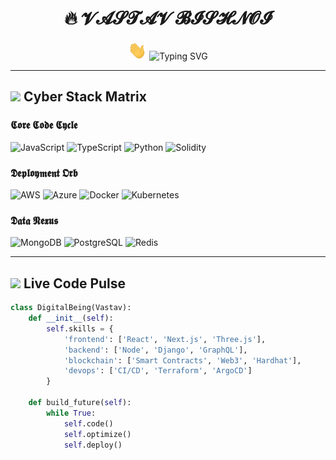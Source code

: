 # <div align="center">🔥 𝓥𝓐𝓢𝓣𝓐𝓥 𝓑𝓘𝓢𝓗𝓝𝓞𝓘 </div>
<div align="center">
  <img src="https://raw.githubusercontent.com/ABSphreak/ABSphreak/master/gifs/Hi.gif" width="30px"> 
  <img src="https://readme-typing-svg.demolab.com?font=Orbitron&size=26&duration=4000&pause=1000&color=22F7F7&center=true&vCenter=true&width=800&height=50&lines=%3E+Full+Stack+Architect+%7C+AI%2FML+Engineer+%7C+Blockchain+Dev;%3E+4th+Year+CS+Undergrad+%7C+Code+Shaman+%7C+Digital+Alchemist;%3E+Building+the+Future+One+Commit+at+a+Time+%F0%9F%9A%80)" alt="Typing SVG">
</div>

---

## <img src="https://media2.giphy.com/media/QssGEmpkyEOhBCb7eN/giphy.gif?cid=ecf05e47a0n3gi1jqizzkna89gi3q3t6eu5d06uj0snxkt5z&ep=v1_gifs_related&rid=giphy.gif&ct=s" width="40px"> **Cyber Stack Matrix**

### **𝕮𝖔𝖗𝖊 𝕮𝖔𝖉𝖊 𝕮𝖞𝖈𝖑𝖊**
![JavaScript](https://img.shields.io/badge/JavaScript-ES6+-F7DF1E?logo=javascript&logoColor=black&style=for-the-badge)
![TypeScript](https://img.shields.io/badge/TypeScript-4.0+-3178C6?logo=typescript&logoColor=white&style=for-the-badge)
![Python](https://img.shields.io/badge/Python-3.10+-3776AB?logo=python&logoColor=white&style=for-the-badge)
![Solidity](https://img.shields.io/badge/Solidity-0.8+-363636?logo=solidity&logoColor=white&style=for-the-badge)

### **𝕯𝖊𝖕𝖑𝖔𝖞𝖒𝖊𝖓𝖙 𝕺𝖗𝖇**
![AWS](https://img.shields.io/badge/AWS-EC2/S3/Lambda-FF9900?logo=amazonaws&logoColor=white&style=for-the-badge)
![Azure](https://img.shields.io/badge/Azure-Functions-0089D6?logo=microsoftazure&logoColor=white&style=for-the-badge)
![Docker](https://img.shields.io/badge/Docker-Containers-2496ED?logo=docker&logoColor=white&style=for-the-badge)
![Kubernetes](https://img.shields.io/badge/K8s-Orchestration-326CE5?logo=kubernetes&logoColor=white&style=for-the-badge)

### **𝕯𝖆𝖙𝖆 𝕹𝖊𝖝𝖚𝖘**
![MongoDB](https://img.shields.io/badge/MongoDB-5.0+-47A248?logo=mongodb&logoColor=white&style=for-the-badge)
![PostgreSQL](https://img.shields.io/badge/PostgreSQL-15+-4169E1?logo=postgresql&logoColor=white&style=for-the-badge)
![Redis](https://img.shields.io/badge/Redis-7.0+-DC382D?logo=redis&logoColor=white&style=for-the-badge)

---

## <img src="https://media.giphy.com/media/WUlplcMpOCEmTGBtBW/giphy.gif" width="40px"> **Live Code Pulse**

```python
class DigitalBeing(Vastav):
    def __init__(self):
        self.skills = {
            'frontend': ['React', 'Next.js', 'Three.js'],
            'backend': ['Node', 'Django', 'GraphQL'],
            'blockchain': ['Smart Contracts', 'Web3', 'Hardhat'],
            'devops': ['CI/CD', 'Terraform', 'ArgoCD']
        }
        
    def build_future(self):
        while True:
            self.code()
            self.optimize()
            self.deploy()
